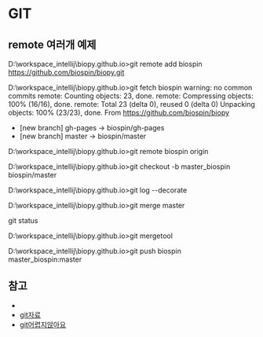 GIT
====

## remote 여러개 예제

D:\workspace_intellij\biopy.github.io>git remote add biospin https://github.com/biospin/biopy.git

D:\workspace_intellij\biopy.github.io>git fetch biospin
warning: no common commits
remote: Counting objects: 23, done.
remote: Compressing objects: 100% (16/16), done.
remote: Total 23 (delta 0), reused 0 (delta 0)
Unpacking objects: 100% (23/23), done.
From https://github.com/biospin/biopy
 * [new branch]      gh-pages   -> biospin/gh-pages
 * [new branch]      master     -> biospin/master

D:\workspace_intellij\biopy.github.io>git remote
biospin
origin

D:\workspace_intellij\biopy.github.io>git checkout -b master_biospin biospin/master

D:\workspace_intellij\biopy.github.io>git log --decorate

D:\workspace_intellij\biopy.github.io>git merge master

git status

D:\workspace_intellij\biopy.github.io>git mergetool

D:\workspace_intellij\biopy.github.io>git push biospin master_biospin:master

참고
---------

- [](https://www.youtube.com/watch?v=qKoUeXymsgk)
- [git자료](https://github.com/kenu/ssag-git)
- [git어렵지않아요](http://rogerdudler.github.io/git-guide/index.ko.html)

